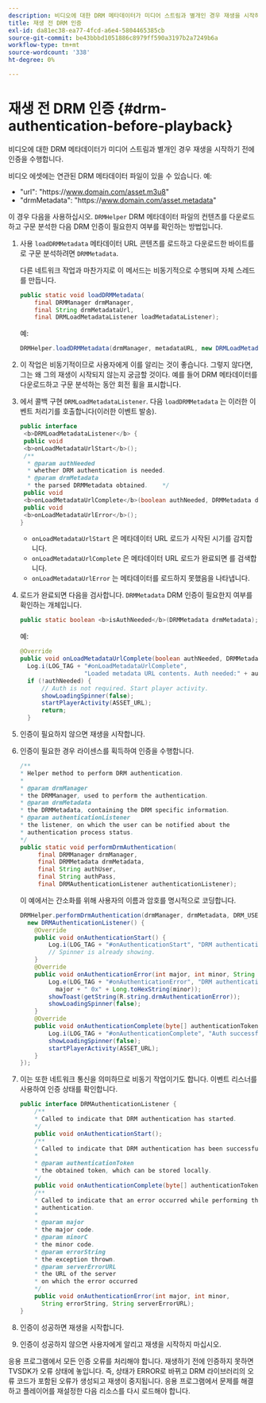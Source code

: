 ```yaml
---
description: 비디오에 대한 DRM 메타데이터가 미디어 스트림과 별개인 경우 재생을 시작하기 전에 인증을 수행합니다.
title: 재생 전 DRM 인증
exl-id: da81ec38-ea77-4fcd-a6e4-5804465385cb
source-git-commit: be43bbbd1051886c8979ff590a3197b2a7249b6a
workflow-type: tm+mt
source-wordcount: '338'
ht-degree: 0%

---
```


# 재생 전 DRM 인증 {#drm-authentication-before-playback}

비디오에 대한 DRM 메타데이터가 미디어 스트림과 별개인 경우 재생을 시작하기 전에 인증을 수행합니다.

비디오 에셋에는 연관된 DRM 메타데이터 파일이 있을 수 있습니다. 예:

* &quot;url&quot;: &quot;ht<span></span>tps://www.domain.com/asset.m3u8&quot;
* &quot;drmMetadata&quot;: &quot;ht<span></span>tps://www.domain.com/asset.metadata&quot;

이 경우 다음을 사용하십시오. `DRMHelper` DRM 메타데이터 파일의 컨텐츠를 다운로드하고 구문 분석한 다음 DRM 인증이 필요한지 여부를 확인하는 방법입니다.

1. 사용 `loadDRMMetadata` 메타데이터 URL 콘텐츠를 로드하고 다운로드한 바이트를 로 구문 분석하려면 `DRMMetadata`.

   다른 네트워크 작업과 마찬가지로 이 메서드는 비동기적으로 수행되며 자체 스레드를 만듭니다.

   ```java
   public static void loadDRMMetadata( 
       final DRMManager drmManager, 
       final String drmMetadataUrl,  
       final DRMLoadMetadataListener loadMetadataListener); 
   ```

   예:

   ```java
   DRMHelper.loadDRMMetadata(drmManager, metadataURL, new DRMLoadMetadataListener());
   ```

1. 이 작업은 비동기적이므로 사용자에게 이를 알리는 것이 좋습니다. 그렇지 않다면, 그는 왜 그의 재생이 시작되지 않는지 궁금할 것이다. 예를 들어 DRM 메타데이터를 다운로드하고 구문 분석하는 동안 회전 휠을 표시합니다.
1. 에서 콜백 구현 `DRMLoadMetadataListener`. 다음 `loadDRMMetadata` 는 이러한 이벤트 처리기를 호출합니다(이러한 이벤트 발송).

   ```java
   public interface  
    <b>DRMLoadMetadataListener</b> { 
    public void  
    <b>onLoadMetadataUrlStart</b>(); 
    /** 
     * @param authNeeded 
     * whether DRM authentication is needed. 
     * @param drmMetadata 
     * the parsed DRMMetadata obtained.    */ 
    public void  
    <b>onLoadMetadataUrlComplete</b>(boolean authNeeded, DRMMetadata drmMetadata); 
    public void  
    <b>onLoadMetadataUrlError</b>(); 
   }
   ```

   * `onLoadMetadataUrlStart` 은 메타데이터 URL 로드가 시작된 시기를 감지합니다.
   * `onLoadMetadataUrlComplete` 은 메타데이터 URL 로드가 완료되면 를 검색합니다.
   * `onLoadMetadataUrlError` 는 메타데이터를 로드하지 못했음을 나타냅니다.

1. 로드가 완료되면 다음을 검사합니다. `DRMMetadata` DRM 인증이 필요한지 여부를 확인하는 개체입니다.

   ```java
   public static boolean <b>isAuthNeeded</b>(DRMMetadata drmMetadata);
   ```

   예:

   ```java
   @Override 
   public void onLoadMetadataUrlComplete(boolean authNeeded, DRMMetadata drmMetadata) {  
     Log.i(LOG_TAG + "#onLoadMetadataUrlComplete",  
                     "Loaded metadata URL contents. Auth needed:" + authNeeded + "."); 
     if (!authNeeded) { 
         // Auth is not required. Start player activity.     
         showLoadingSpinner(false);     
         startPlayerActivity(ASSET_URL); 
         return; 
     }
   ```

1. 인증이 필요하지 않으면 재생을 시작합니다.
1. 인증이 필요한 경우 라이센스를 획득하여 인증을 수행합니다.

   ```java
   /** 
   * Helper method to perform DRM authentication. 
   * 
   * @param drmManager 
   * the DRMManager, used to perform the authentication. 
   * @param drmMetadata 
   * the DRMMetadata, containing the DRM specific information. 
   * @param authenticationListener 
   * the listener, on which the user can be notified about the 
   * authentication process status. 
   */ 
   public static void performDrmAuthentication( 
        final DRMManager drmManager,  
        final DRMMetadata drmMetadata, 
        final String authUser,  
        final String authPass,  
        final DRMAuthenticationListener authenticationListener);
   ```

   이 예에서는 간소화를 위해 사용자의 이름과 암호를 명시적으로 코딩합니다.

   ```java
   DRMHelper.performDrmAuthentication(drmManager, drmMetadata, DRM_USERNAME, DRM_PASSWORD,  
     new DRMAuthenticationListener() { 
       @Override 
       public void onAuthenticationStart() { 
           Log.i(LOG_TAG + "#onAuthenticationStart", "DRM authentication started."); 
           // Spinner is already showing. 
       } 
       @Override 
       public void onAuthenticationError(int major, int minor, String errorString, String serverErrorURL) {  
           Log.e(LOG_TAG + "#onAuthenticationError", "DRM authentication failed. " +  
             major + " 0x" + Long.toHexString(minor)); 
           showToast(getString(R.string.drmAuthenticationError));   
           showLoadingSpinner(false); 
       } 
       @Override 
       public void onAuthenticationComplete(byte[] authenticationToken) { 
           Log.i(LOG_TAG + "#onAuthenticationComplete", "Auth successful. Launching content."); 
           showLoadingSpinner(false); 
           startPlayerActivity(ASSET_URL); 
       } 
   }); 
   ```

1. 이는 또한 네트워크 통신을 의미하므로 비동기 작업이기도 합니다. 이벤트 리스너를 사용하여 인증 상태를 확인합니다.

   ```java
   public interface DRMAuthenticationListener { 
       /** 
       * Called to indicate that DRM authentication has started. 
       */ 
       public void onAuthenticationStart(); 
       /** 
       * Called to indicate that DRM authentication has been successful. 
       * 
       * @param authenticationToken 
       * the obtained token, which can be stored locally. 
       */ 
       public void onAuthenticationComplete(byte[] authenticationToken); 
       /** 
       * Called to indicate that an error occurred while performing the DRM 
       * authentication. 
       * 
       * @param major 
       * the major code. 
       * @param minorC 
       * the minor code. 
       * @param errorString 
       * the exception thrown. 
       * @param serverErrorURL 
       * the URL of the server  
       * on which the error occurred 
       */ 
       public void onAuthenticationError(int major, int minor,  
         String errorString, String serverErrorURL); 
   } 
   ```

1. 인증이 성공하면 재생을 시작합니다.
1. 인증이 성공하지 않으면 사용자에게 알리고 재생을 시작하지 마십시오.

응용 프로그램에서 모든 인증 오류를 처리해야 합니다. 재생하기 전에 인증하지 못하면 TVSDK가 오류 상태에 놓입니다. 즉, 상태가 ERROR로 바뀌고 DRM 라이브러리의 오류 코드가 포함된 오류가 생성되고 재생이 중지됩니다. 응용 프로그램에서 문제를 해결하고 플레이어를 재설정한 다음 리소스를 다시 로드해야 합니다.
